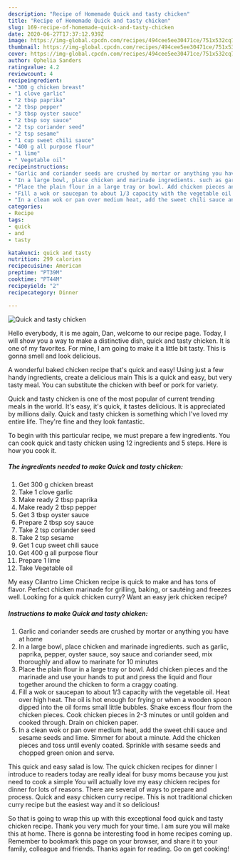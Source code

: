 ```yaml
---
description: "Recipe of Homemade Quick and tasty chicken"
title: "Recipe of Homemade Quick and tasty chicken"
slug: 169-recipe-of-homemade-quick-and-tasty-chicken
date: 2020-06-27T17:37:12.939Z
image: https://img-global.cpcdn.com/recipes/494cee5ee30471ce/751x532cq70/quick-and-tasty-chicken-recipe-main-photo.jpg
thumbnail: https://img-global.cpcdn.com/recipes/494cee5ee30471ce/751x532cq70/quick-and-tasty-chicken-recipe-main-photo.jpg
cover: https://img-global.cpcdn.com/recipes/494cee5ee30471ce/751x532cq70/quick-and-tasty-chicken-recipe-main-photo.jpg
author: Ophelia Sanders
ratingvalue: 4.2
reviewcount: 4
recipeingredient:
- "300 g chicken breast"
- "1 clove garlic"
- "2 tbsp paprika"
- "2 tbsp pepper"
- "3 tbsp oyster sauce"
- "2 tbsp soy sauce"
- "2 tsp coriander seed"
- "2 tsp sesame"
- "1 cup sweet chili sauce"
- "400 g all purpose flour"
- "1 lime"
- " Vegetable oil"
recipeinstructions:
- "Garlic and coriander seeds are crushed by mortar or anything you have at home"
- "In a large bowl, place chicken and marinade ingredients. such as garlic, paprika, pepper, oyster sauce, soy sauce and coriander seed, mix thoroughly and allow to marinate for 10 minutes"
- "Place the plain flour in a large tray or bowl. Add chicken pieces and the marinade and use your hands to put and press the liquid and flour together around the chicken to form a craggy coating."
- "Fill a wok or saucepan to about 1/3 capacity with the vegetable oil. Heat over high heat. The oil is hot enough for frying or when a wooden spoon dipped into the oil forms small little bubbles. Shake excess flour from the chicken pieces. Cook chicken pieces in 2-3 minutes or until golden and cooked through. Drain on chicken paper."
- "In a clean wok or pan over medium heat, add the sweet chili sauce and sesame seeds and lime. Simmer for about a minute. Add the chicken pieces and toss until evenly coated. Sprinkle with sesame seeds and chopped green onion and serve."
categories:
- Recipe
tags:
- quick
- and
- tasty

katakunci: quick and tasty 
nutrition: 299 calories
recipecuisine: American
preptime: "PT39M"
cooktime: "PT44M"
recipeyield: "2"
recipecategory: Dinner

---
```



![Quick and tasty chicken](https://img-global.cpcdn.com/recipes/494cee5ee30471ce/751x532cq70/quick-and-tasty-chicken-recipe-main-photo.jpg)

Hello everybody, it is me again, Dan, welcome to our recipe page. Today, I will show you a way to make a distinctive dish, quick and tasty chicken. It is one of my favorites. For mine, I am going to make it a little bit tasty. This is gonna smell and look delicious.

A wonderful baked chicken recipe that&#39;s quick and easy! Using just a few handy ingredients, create a delicious main This is a quick and easy, but very tasty meal. You can substitute the chicken with beef or pork for variety.

Quick and tasty chicken is one of the most popular of current trending meals in the world. It's easy, it's quick, it tastes delicious. It is appreciated by millions daily. Quick and tasty chicken is something which I've loved my entire life. They're fine and they look fantastic.


To begin with this particular recipe, we must prepare a few ingredients. You can cook quick and tasty chicken using 12 ingredients and 5 steps. Here is how you cook it.

<!--inarticleads1-->

##### The ingredients needed to make Quick and tasty chicken:

1. Get 300 g chicken breast
1. Take 1 clove garlic
1. Make ready 2 tbsp paprika
1. Make ready 2 tbsp pepper
1. Get 3 tbsp oyster sauce
1. Prepare 2 tbsp soy sauce
1. Take 2 tsp coriander seed
1. Take 2 tsp sesame
1. Get 1 cup sweet chili sauce
1. Get 400 g all purpose flour
1. Prepare 1 lime
1. Take  Vegetable oil


My easy Cilantro Lime Chicken recipe is quick to make and has tons of flavor. Perfect chicken marinade for grilling, baking, or sautéing and freezes well. Looking for a quick chicken curry? Want an easy jerk chicken recipe? 

<!--inarticleads2-->

##### Instructions to make Quick and tasty chicken:

1. Garlic and coriander seeds are crushed by mortar or anything you have at home
1. In a large bowl, place chicken and marinade ingredients. such as garlic, paprika, pepper, oyster sauce, soy sauce and coriander seed, mix thoroughly and allow to marinate for 10 minutes
1. Place the plain flour in a large tray or bowl. Add chicken pieces and the marinade and use your hands to put and press the liquid and flour together around the chicken to form a craggy coating.
1. Fill a wok or saucepan to about 1/3 capacity with the vegetable oil. Heat over high heat. The oil is hot enough for frying or when a wooden spoon dipped into the oil forms small little bubbles. Shake excess flour from the chicken pieces. Cook chicken pieces in 2-3 minutes or until golden and cooked through. Drain on chicken paper.
1. In a clean wok or pan over medium heat, add the sweet chili sauce and sesame seeds and lime. Simmer for about a minute. Add the chicken pieces and toss until evenly coated. Sprinkle with sesame seeds and chopped green onion and serve.


This quick and easy salad is low. The quick chicken recipes for dinner I introduce to readers today are really ideal for busy moms because you just need to cook a simple You will actually love my easy chicken recipes for dinner for lots of reasons. There are several of ways to prepare and process. Quick and easy chicken curry recipe. This is not traditional chicken curry recipe but the easiest way and it so delicious! 

So that is going to wrap this up with this exceptional food quick and tasty chicken recipe. Thank you very much for your time. I am sure you will make this at home. There is gonna be interesting food in home recipes coming up. Remember to bookmark this page on your browser, and share it to your family, colleague and friends. Thanks again for reading. Go on get cooking!
